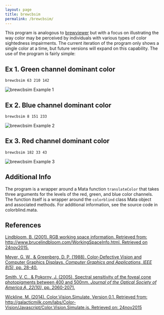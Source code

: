 ```yaml
---
layout: page
title: brewcbsim
permalink: /brewcbsim/
---
```


This program is analogous to [brewviewer](https://wbuchanan.github.io/brewscheme/brewviewer) but with a focus on illustrating the way color may be perceived by individuals with various types of color sightedness impairments.  The current iteration of the program only shows a single color at a time, but future versions will expand on this capability.  The use of the program is fairly simple:

## Ex 1. Green channel dominant color

```   
brewcbsim 63 210 142
```   

![brewcbsim Example 1](../img/brewcbsimex1.png)


## Ex 2. Blue channel dominant color

```   
brewcbsim 8 151 233
```   

![brewcbsim Example 2](../img/brewcbsimex2.png)


## Ex 3. Red channel dominant color

```   
brewcbsim 182 33 43
```   

![brewcbsim Example 3](../img/brewcbsimex3.png)


## Additional Info
The program is a wrapper around a Mata function `translateColor` that takes three arguments for the levels of the red, green, and blue color channels.  The function itself is a wrapper around the `colorblind` class Mata object and associated methods.  For additional information, see the source code in colorblind.mata.


## References
[Lindbloom, B. (2001).  RGB working space information. Retrieved from: http://www.brucelindbloom.com/WorkingSpaceInfo.html.  Retrieved on 24nov2015.](http://www.brucelindbloom.com/WorkingSpaceInfo.html)

[Meyer, G. W., & Greenberg, D. P. (1988). Color-Defective Vision and Computer Graphics Displays. *Computer Graphics and Applications, IEEE 8(5),* pp. 28-40.](http://www-users.cs.umn.edu/~meyer/papers/meyer-greenberg-cga-1988.pdf)

[Smith, V. C., & Pokorny, J. (2005).  Spectral sensitivity of the foveal cone photopigments between 400 and 500nm.  *Journal of the Optical Society of America A, 22(10),* pp. 2060-2071.](http://macboy.uchicago.edu/~eye1/PDF%20files/Smith%20Pokorny%2075.pdf)

[Wickline, M. (2014).  Color.Vision.Simulate, Version 0.1.  Retrieved from: http://galacticmilk.com/labs/Color-Vision/Javascript/Color.Vision.Simulate.js.  Retrieved on: 24nov2015](http://galacticmilk.com/labs/Color-Vision/Javascript/Color.Vision.Simulate.js)

